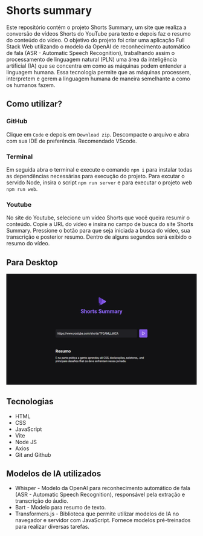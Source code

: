 # Shorts summary

Este repositório contém o projeto Shorts Summary, um site que realiza a conversão de vídeos Shorts do YouTube para texto e depois faz o resumo do conteúdo do vídeo. 
O objetivo do projeto foi criar uma aplicação Full Stack Web utilizando o modelo da OpenAI de reconhecimento automático de fala (ASR - Automatic Speech Recognition), trabalhando assim o processamento 
de linguagem natural (PLN) uma área da inteligência artificial (IA) que se concentra em como as máquinas podem entender a linguagem humana. Essa tecnologia permite que as máquinas processem, interpretem 
e gerem a linguagem humana de maneira semelhante a como os humanos fazem.

## Como utilizar?
### GitHub
Clique em `Code` e depois em `Download zip`. Descompacte o arquivo e abra com sua IDE de preferência. Recomendado VScode.

### Terminal
Em seguida abra o terminal e execute o comando `npm i` para instalar todas as dependências necessárias para execução do projeto.
Para excutar o servido Node, insira o script `npm run server` e para executar o projeto web 
`npm run web`.

### Youtube
No site do Youtube, selecione um vídeo Shorts que você queira resumir o conteúdo. Copie a URL do vídeo e insira no campo de busca do site Shorts Summary. Pressione o botão para que seja iniciada a busca do vídeo, 
sua transcrição e posterior resumo. Dentro de alguns segundos será exibido o resumo do vídeo.

## Para Desktop
![screenshot](public/readme.png)

## Tecnologias

- HTML
- CSS
- JavaScript
- Vite
- Node JS
- Axios
- Git and Github

## Modelos de IA utilizados
- Whisper - Modelo da OpenAI para reconhecimento automático de fala (ASR - Automatic Speech Recognition), responsável pela extração e transcrição do áudio.
- Bart - Modelo para resumo de texto.
- Transformers.js - Biblioteca que permite utilizar modelos de IA no navegador e servidor com JavaScript. Fornece modelos pré-treinados para realizar diversas tarefas.
